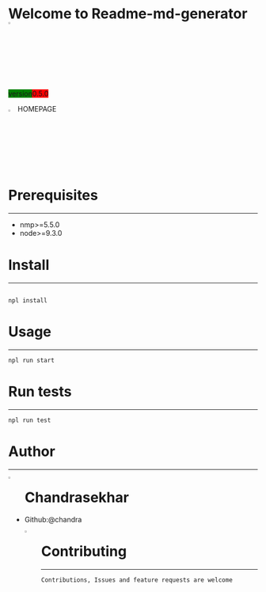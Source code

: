 # Welcome to Readme-md-generator <img src="https://images.emojiterra.com/google/noto-emoji/unicode-15/color/share/1f44b.jpg"  width="6%" height="3%">

<span style="background-color:green">version</span><span style="background-color:red">0.5.0</span>

<img src=https://w7.pngwing.com/pngs/244/562/png-transparent-house-real-estate-logo-red-house-angle-building-apartment-thumbnail.png  width="3%" height="3%"> HOMEPAGE

# Prerequisites
-----
* nmp>=5.5.0
* node>=9.3.0
# Install
-----
`````

npl install

`````
# Usage
-------------------------------------------------
````
npl run start

````
# Run tests




-----------------------------------------
`````
npl run test

`````
# Author 
---------------------------------------------------------
<img align="left" src=https://upload.wikimedia.org/wikipedia/commons/thumb/9/93/Google_Contacts_icon.svg/2048px-Google_Contacts_icon.svg.png width="6%" height="3%">


 # Chandrasekhar
 * Github:@chandra

<img align="left" src=https://static8.depositphotos.com/1378583/969/v/950/depositphotos_9692519-stock-illustration-helping-hands-logo.jpg width="6%" height="3%">

# Contributing
------------
`````
Contributions, Issues and feature requests are welcome 

